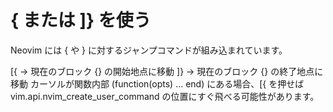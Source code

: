 # { または ]} を使う
Neovim には { や } に対するジャンプコマンドが組み込まれています。

[{ → 現在のブロック {} の開始地点に移動
]} → 現在のブロック {} の終了地点に移動
カーソルが関数内部 (function(opts) ... end) にある場合、[{ を押せば vim.api.nvim_create_user_command の位置にすぐ飛べる可能性があります。


